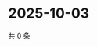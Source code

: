 # 2025-10-03

共 0 条

<!-- BEGIN ZHIHUVIDEO -->
<!-- 最后更新时间 Fri Oct 03 2025 08:50:29 GMT+0800 (China Standard Time) -->

<!-- END ZHIHUVIDEO -->
